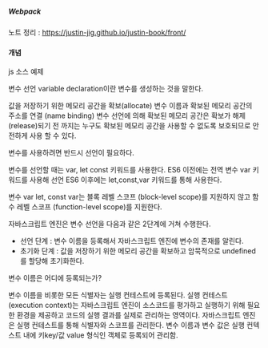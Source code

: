 

<h5 align="left">Webpack</h5>
<p align="left">
   <span>노트 정리 : <a href="https://justin-jig.github.io/justin-book/front/">https://justin-jig.github.io/justin-book/front/</a></span><br/>
</p>

#### 개념
js 소스 예제

변수 선언 variable declaration이란 변수를 생성하는 것을 말한다.

값을 저장하기 위한 메모리 공간을 확보(allocate)
변수 이름과 확보된 메모리 공간의 주소를 연결 (name binding)
변수 선언에 의해 확보된 메모리 공간은 확보가 해제(release)되기 전 까지는
누구도 확보된 메모리 공간을 사용할 수 없도록 보호되므로 안전하게 사용 할 수 있다.

변수를 사용하려면 반드시 선언이 필요하다.

변수를 선언할 때는 var, let const 키워드를 사용한다.
ES6 이전에는 전역 변수 var 키워드를 사용해 선언
ES6 이후에는 let,const,var 키워드를 통해 사용한다.

변수 var let, const 
var는 블록 레벨 스코프 (block-level scope)를 지원하지 않고
함수 레벨 스코프 (function-level scope)를 지원한다.

자바스크립트 엔진은 변수 선언을 다음과 같은 2단계에 거쳐 수행한다.

- 선언 단계 : 변수 이름을 등록해서 자바스크립트 엔진에 변수의 존재를 알린다.
- 초기화 단계 : 값을 저장하기 위한 메모리 공간을 확보하고 암묵적으로 undefined를 할당해
초기화한다.


변수 이름은 어디에 등록되는가?

변수 이름을 비롯한 모든 식별자는 실행 컨테스트에 등록된다.
실행 컨테스트(execution context)는 자바스크립트 엔진이 소스코드를 평가하고
실행하기 위해 필요한 환경을 제공하고 코드의 실행 결과를 실제로 관리하는 영역이다.
자바스크립트 엔진은 실행 컨테스트를 통해 식별자와 스코프를 관리한다.
변수 이름과 변수 값은 실행 컨텍스트 내에 키key/값 value 형식인 객체로 등록되어 관리함.
